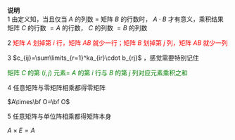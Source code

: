 **说明**  
1 由定义知，当且仅当 $A$ 的列数 $=$ 矩阵 $B$ 的行数时， $A\cdot B$ 才有意义，乘积结果矩阵 $C$ 的行数 $=A$ 的行数， $C$ 的列数 $=B$ 的列数  
  
2 <font color=red>矩阵 $A$ 划掉第 $i$ 行，矩阵 $AB$ 就少一行；矩阵 $B$ 划掉第 $j$ 列，矩阵 $AB$ 就少一列</font>  
  
3  $c_{ij}=\sum\limits_{r=1}^ka_{ir}\cdot b_{rj}$ ，感觉需要特别记住  
  
<font color=green>矩阵 $C$ 的第 $(i,j)$ 元素= $A$ 的第 $i$ 行与 $B$ 的第 $j$ 列对应元素乘积之和</font>  
  
4 任意矩阵与零矩阵相乘都得零矩阵  
  
 $A\times\bf O=\bf O$   
  
5 任意矩阵与单位阵相乘都得矩阵本身  
  
 $A\times E=A$   
